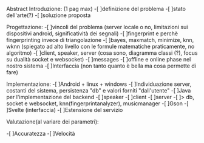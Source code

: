 Abstract
Introduzione: (1 pag max)
-[ ]definizione del problema 
-[ ]stato dell'arte(?)
-[ ]soluzione proposta

Progettazione:
-[ ]vincoli del problema (server locale o no, limitazioni sui dispositivi android, significatività dei segnali)
-[ ]fingerprint e perchè fingerprinting invece di triangolazione
-[ ]bayes, maxmatch, minimize, knn, wknn (spiegato ad alto livello con le formule matematiche  praticamente, no algoritmo)
-[ ]client, speaker, server (cosa sono, diagramma classi (?), focus su dualità socket e websocket)
-[ ]messages
-[ ]offline e online phase nel nostro sistema
-[ ]Interfaccia (non tanto quanto è bella ma cosa permette di fare)

Implementazione:
-[ ]Android + linux + windows
-[ ]Individuazione server, costanti del sistema, persistenza "db" e valori forniti "dall'utente"
-[ ]Java per l'implementazione del backend
	-[ ]speaker
	-[ ]client
	-[ ]server -[ ]> db, socket e websocket, knn(fingerprintanalyzer), musicmanager
	-[ ]Gson
-[ ]Svelte (interfaccia)
-[ ]Estensione del servizio

Valutazione(al variare dei parametri):

-[ ]Accuratezza 
-[ ]Velocità

